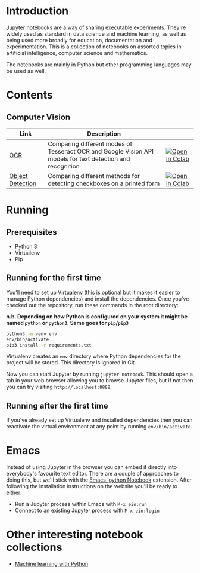 # Introduction

[Jupyter](https://jupyter.org) notebooks are a way of sharing executable experiments. They're widely used as standard in data science and machine learning, as well as being used more broadly for education, documentation and experimentation. This is a collection of notebooks on assorted topics in artificial intelligence, computer science and mathematics.

The notebooks are mainly in Python but other programming languages may be used as well.

# Contents

## Computer Vision

| Link                    | Description                                                                                                |   |
|-------------------------|------------------------------------------------------------------------------------------------------------|---|
| [OCR](vision/ocr.ipynb)   | Comparing different modes of Tesseract OCR and Google Vision API models for text detection and recognition | [![Open In Colab](https://colab.research.google.com/assets/colab-badge.svg)](https://colab.research.google.com/github/fuzzylabs/jupyter-delicacies/blob/master/vision/ocr.ipynb) |
| [Object Detection](vision/object-detection.ipynb) | Comparing different methods for detecting checkboxes on a printed form | [![Open In Colab](https://colab.research.google.com/assets/colab-badge.svg)](https://colab.research.google.com/github/fuzzylabs/jupyter-delicacies/blob/master/vision/object-detection.ipynb) |

# Running

## Prerequisites

* Python 3
* Virtualenv
* Pip

## Running for the first time

You'll need to set up Virtualenv (this is optional but it makes it easier to manage Python dependencies) and install the dependencies. Once you've checked out the repository, run these commands in the root directory:

**n.b. Depending on how Python is configured on your system it might be named `python` or `python3`. Same goes for `pip`/`pip3`** 

```sh
python3 -m venv env
env/bin/activate
pip3 install -r requirements.txt
```

Virtualenv creates an `env` directory where Python dependencies for the project will be stored. This directory is ignored in Git.

Now you can start Jupyter by running `jupyter notebook`. This should open a tab in your web browser allowing you to browse Jupyter files, but if not then you can try visiting `http://localhost:8888`.

## Running after the first time

If you've already set up Virtualenv and installed dependencies then you can reactivate the virtual environment at any point by running `env/bin/activate`.

# Emacs

Instead of using Jupyter in the browser you can embed it directly into everybody's favourite text editor. There are a couple of approaches to doing this, but we'll stick with the [Emacs Ipython Notebook](http://millejoh.github.io/emacs-ipython-notebook) extension. After following the installation instructions on the website you'll be ready to either:

* Run a Jupyter process within Emacs with `M-x ein:run`
* Connect to an existing Jupyter process with `M-x ein:login`

# Other interesting notebook collections

* [Machine learning with Python](https://github.com/tirthajyoti/Machine-Learning-with-Python)
